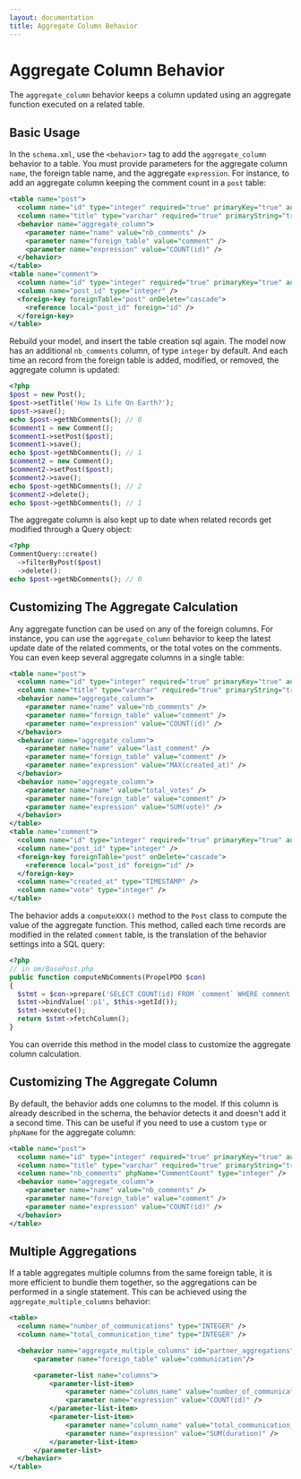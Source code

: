 ```yaml
---
layout: documentation
title: Aggregate Column Behavior
---
```


# Aggregate Column Behavior #

The `aggregate_column` behavior keeps a column updated using an aggregate function executed on a related table.

## Basic Usage ##

In the `schema.xml`, use the `<behavior>` tag to add the `aggregate_column` behavior to a table. You must provide parameters for the aggregate column `name`, the foreign table name, and the aggregate `expression`. For instance, to add an aggregate column keeping the comment count in a `post` table:

```xml
<table name="post">
  <column name="id" type="integer" required="true" primaryKey="true" autoIncrement="true" />
  <column name="title" type="varchar" required="true" primaryString="true" />
  <behavior name="aggregate_column">
    <parameter name="name" value="nb_comments" />
    <parameter name="foreign_table" value="comment" />
    <parameter name="expression" value="COUNT(id)" />
  </behavior>
</table>
<table name="comment">
  <column name="id" type="integer" required="true" primaryKey="true" autoIncrement="true" />
  <column name="post_id" type="integer" />
  <foreign-key foreignTable="post" onDelete="cascade">
    <reference local="post_id" foreign="id" />
  </foreign-key>
</table>
```

Rebuild your model, and insert the table creation sql again. The model now has an additional `nb_comments` column, of type `integer` by default. And each time an record from the foreign table is added, modified, or removed, the aggregate column is updated:

```php
<?php
$post = new Post();
$post->setTitle('How Is Life On Earth?');
$post->save();
echo $post->getNbComments(); // 0
$comment1 = new Comment();
$comment1->setPost($post);
$comment1->save();
echo $post->getNbComments(); // 1
$comment2 = new Comment();
$comment2->setPost($post);
$comment2->save();
echo $post->getNbComments(); // 2
$comment2->delete();
echo $post->getNbComments(); // 1
```

The aggregate column is also kept up to date when related records get modified through a Query object:

```php
<?php
CommentQuery::create()
  ->filterByPost($post)
  ->delete():
echo $post->getNbComments(); // 0
```

## Customizing The Aggregate Calculation ##

Any aggregate function can be used on any of the foreign columns. For instance, you can use the `aggregate_column` behavior to keep the latest update date of the related comments, or the total votes on the comments. You can even keep several aggregate columns in a single table:

```xml
<table name="post">
  <column name="id" type="integer" required="true" primaryKey="true" autoIncrement="true" />
  <column name="title" type="varchar" required="true" primaryString="true" />
  <behavior name="aggregate_column">
    <parameter name="name" value="nb_comments" />
    <parameter name="foreign_table" value="comment" />
    <parameter name="expression" value="COUNT(id)" />
  </behavior>
  <behavior name="aggregate_column">
    <parameter name="name" value="last_comment" />
    <parameter name="foreign_table" value="comment" />
    <parameter name="expression" value="MAX(created_at)" />
  </behavior>
  <behavior name="aggregate_column">
    <parameter name="name" value="total_votes" />
    <parameter name="foreign_table" value="comment" />
    <parameter name="expression" value="SUM(vote)" />
  </behavior>
</table>
<table name="comment">
  <column name="id" type="integer" required="true" primaryKey="true" autoIncrement="true" />
  <column name="post_id" type="integer" />
  <foreign-key foreignTable="post" onDelete="cascade">
    <reference local="post_id" foreign="id" />
  </foreign-key>
  <column name="created_at" type="TIMESTAMP" />
  <column name="vote" type="integer" />
</table>
```

The behavior adds a `computeXXX()` method to the `Post` class to compute the value of the aggregate function. This method, called each time records are modified in the related `comment` table, is the translation of the behavior settings into a SQL query:

```php
<?php
// in om/BasePost.php
public function computeNbComments(PropelPDO $con)
{
  $stmt = $con->prepare('SELECT COUNT(id) FROM `comment` WHERE comment.POST_ID = :p1');
  $stmt->bindValue(':p1', $this->getId());
  $stmt->execute();
  return $stmt->fetchColumn();
}
```

You can override this method in the model class to customize the aggregate column calculation.

## Customizing The Aggregate Column ##

By default, the behavior adds one columns to the model. If this column is already described in the schema, the behavior detects it and doesn't add it a second time. This can be useful if you need to use a custom `type` or `phpName` for the aggregate column:

```xml
<table name="post">
  <column name="id" type="integer" required="true" primaryKey="true" autoIncrement="true" />
  <column name="title" type="varchar" required="true" primaryString="true" />
  <column name="nb_comments" phpName="CommentCount" type="integer" />
  <behavior name="aggregate_column">
    <parameter name="name" value="nb_comments" />
    <parameter name="foreign_table" value="comment" />
    <parameter name="expression" value="COUNT(id)" />
  </behavior>
</table>
```


## Multiple Aggregations ##

If a table aggregates multiple columns from the same foreign table, it is more efficient to bundle them together, so the aggregations can be performed in a single statement. This can be achieved using the `aggregate_multiple_columns` behavior:

```xml
<table>
  <column name="number_of_communications" type="INTEGER" />
  <column name="total_communication_time" type="INTEGER" />

  <behavior name="aggregate_multiple_columns" id="partner_aggregations">
      <parameter name="foreign_table" value="communication"/>

      <parameter-list name="columns">
          <parameter-list-item>
              <parameter name="column_name" value="number_of_communications" />
              <parameter name="expression" value="COUNT(id)" />
          </parameter-list-item>
          <parameter-list-item>
              <parameter name="column_name" value="total_communication_time" />
              <parameter name="expression" value="SUM(duration)" />
          </parameter-list-item>
      </parameter-list>
  </behavior>
</table>
```
